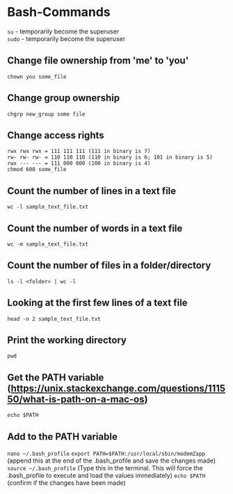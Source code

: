 # Bash-Commands
``su`` - temporarily become the superuser
</br>
``sudo`` - temporarily become the superuser
</br>
## Change file ownership from 'me' to 'you' 
``chown you some_file``
</br>
## Change group ownership
``chgrp new_group some file``
</br>
## Change access rights
``rwx rwx rwx = 111 111 111 (111 in binary is 7)``
</br>
``rw- rw- rw- = 110 110 110 (110 in binary is 6; 101 in binary is 5)``
</br>
``rwx --- --- = 111 000 000 (100 in binary is 4)``
</br>
``chmod 600 some_file``
</br>
## Count the number of lines in a text file
``wc -l sample_text_file.txt``
</br>
## Count the number of words in a text file
``wc -m sample_text_file.txt``
</br>
## Count the number of files in a folder/directory
``ls -l <folder> | wc -l``
 </br>
 ## Looking at the first few lines of a text file
 ``head -n 2 sample_text_file.txt``
 </br>
 ## Print the working directory 
 ``pwd``
 </br>
 ## Get the PATH variable (https://unix.stackexchange.com/questions/111550/what-is-path-on-a-mac-os)
 ``echo $PATH``
 </br>
 ## Add to the PATH variable 
 ``nano ~/.bash_profile``
 ``export PATH=$PATH:/usr/local/sbin/modemZapp`` (append this at the end of the .bash_profile and save the changes made)
 ``source ~/.bash_profile`` (Type this in the terminal. This will force the .bash_profile to execute and load the values immediately)
 ``echo $PATH`` (confirm if the changes have been made)
 
 

